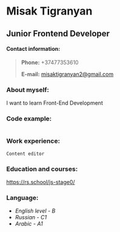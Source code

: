 # Misak Tigranyan
## Junior Frontend Developer
#### Contact information:
> **Phone:** +37477353610
> 
> **E-mail:** misaktigranyan2@gmail.com
### About myself:
I want to learn Front-End Development 
### Code example:
```

```
### Work experience:
    Content editor
### Education and courses:
https://rs.school/js-stage0/
### Language:
- _English level - B_
- _Russian - C1_
- _Arabic - A1_
